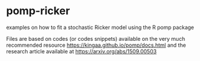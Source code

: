 # pomp-ricker
examples on how to fit a stochastic Ricker model using the R pomp package

Files are based on codes (or codes snippets) available on the very much recommended resource https://kingaa.github.io/pomp/docs.html and the research article available at https://arxiv.org/abs/1509.00503
